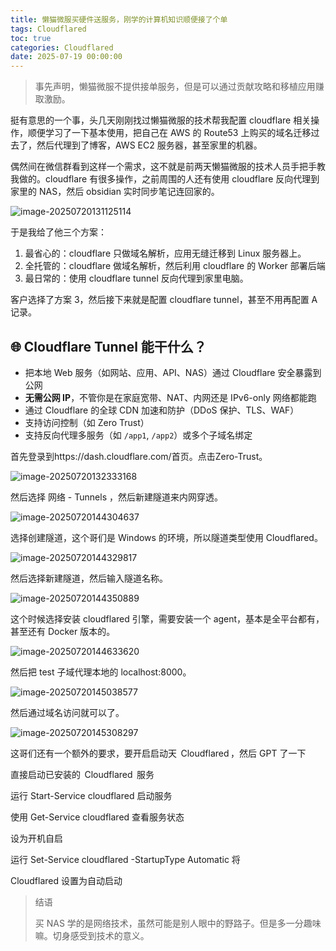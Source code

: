 ```yaml
---
title: 懒猫微服买硬件送服务，刚学的计算机知识顺便接了个单
tags: Cloudflared
toc: true
categories: Cloudflared
date: 2025-07-19 00:00:00
---
```


> 事先声明，懒猫微服不提供接单服务，但是可以通过贡献攻略和移植应用赚取激励。

挺有意思的一个事，头几天刚刚找过懒猫微服的技术帮我配置 cloudflare 相关操作，顺便学习了一下基本使用，把自己在 AWS 的 Route53 上购买的域名迁移过去了，然后代理到了博客，AWS EC2 服务器，甚至家里的机器。

偶然间在微信群看到这样一个需求，这不就是前两天懒猫微服的技术人员手把手教我做的。cloudflare 有很多操作，之前周围的人还有使用 cloudflare 反向代理到家里的 NAS，然后 obsidian 实时同步笔记连回家的。

<!-- more -->

![image-20250720131125114](https://raw.githubusercontent.com/cloudsmithy/picgo-imh/master/image-20250720131125114.png)

于是我给了他三个方案：

1. 最省心的：cloudflare 只做域名解析，应用无缝迁移到 Linux 服务器上。
2. 全托管的：cloudflare 做域名解析，然后利用 cloudflare 的 Worker 部署后端
3. 最日常的：使用 cloudflare tunnel 反向代理到家里电脑。

客户选择了方案 3，然后接下来就是配置 cloudflare tunnel，甚至不用再配置 A 记录。

## 🌐 Cloudflare Tunnel 能干什么？

- 把本地 Web 服务（如网站、应用、API、NAS）通过 Cloudflare 安全暴露到公网
- **无需公网 IP**，不管你是在家庭宽带、NAT、内网还是 IPv6-only 网络都能跑
- 通过 Cloudflare 的全球 CDN 加速和防护（DDoS 保护、TLS、WAF）
- 支持访问控制（如 Zero Trust）
- 支持反向代理多服务（如 `/app1`, `/app2`）或多个子域名绑定

首先登录到https://dash.cloudflare.com/首页。点击Zero-Trust。

![image-20250720132333168](https://raw.githubusercontent.com/cloudsmithy/picgo-imh/master/image-20250720132333168.png)

然后选择 网络 - Tunnels ，然后新建隧道来内网穿透。

![image-20250720144304637](https://raw.githubusercontent.com/cloudsmithy/picgo-imh/master/image-20250720144304637.png)

选择创建隧道，这个哥们是 Windows 的环境，所以隧道类型使用 Cloudflared。

![image-20250720144329817](https://raw.githubusercontent.com/cloudsmithy/picgo-imh/master/image-20250720144329817.png)

然后选择新建隧道，然后输入隧道名称。

![image-20250720144350889](https://raw.githubusercontent.com/cloudsmithy/picgo-imh/master/image-20250720144350889.png)

这个时候选择安装 cloudflared 引擎，需要安装一个 agent，基本是全平台都有，甚至还有 Docker 版本的。

![image-20250720144633620](https://raw.githubusercontent.com/cloudsmithy/picgo-imh/master/image-20250720144633620.png)

然后把 test 子域代理本地的 localhost:8000。

![image-20250720145038577](https://raw.githubusercontent.com/cloudsmithy/picgo-imh/master/image-20250720145038577.png)

然后通过域名访问就可以了。

![image-20250720145308297](https://raw.githubusercontent.com/cloudsmithy/picgo-imh/master/image-20250720145308297.png)

这哥们还有一个额外的要求，要开启启动天  Cloudflared ，然后 GPT 了一下

直接启动已安装的  Cloudflared  服务

运行 Start-Service cloudflared 启动服务

使用 Get-Service cloudflared 查看服务状态

设为开机自启

运行 Set-Service cloudflared -StartupType Automatic 将

Cloudflared 设置为自动启动

> 结语
>
> 买 NAS 学的是网络技术，虽然可能是别人眼中的野路子。但是多一分趣味嘛。切身感受到技术的意义。
